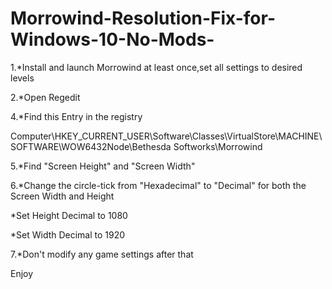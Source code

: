 # Morrowind-Resolution-Fix-for-Windows-10-No-Mods-
1.*Install and launch Morrowind at least once,set all settings to desired levels

2.*Open Regedit

4.*Find this Entry in the registry 

Computer\HKEY_CURRENT_USER\Software\Classes\VirtualStore\MACHINE\SOFTWARE\WOW6432Node\Bethesda Softworks\Morrowind

5.*Find "Screen Height" and "Screen Width"

6.*Change the circle-tick from "Hexadecimal" to "Decimal" for both the Screen Width and Height

*Set Height Decimal to 1080

*Set Width Decimal to 1920

7.*Don't modify any game settings after that

Enjoy
